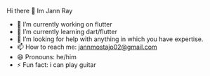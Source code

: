  Hi there 👋 Im Jann Ray
 

- 🔭 I’m currently working on flutter
- 🌱 I’m currently learning dart/flutter
- 🤔 I’m looking for help with anything in which you have expertise.
- 📫 How to reach me: jannmostajo02@gmail.com
- 😄 Pronouns: he/him
- ⚡ Fun fact: i can play guitar
